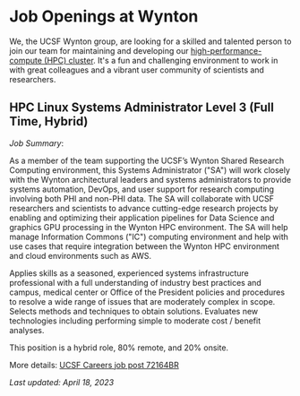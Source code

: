 # Job Openings at Wynton

We, the UCSF Wynton group, are looking for a skilled and talented
person to join our team for maintaining and developing our
[high-performance-compute (HPC) cluster].  It's a fun and challenging
environment to work in with great colleagues and a vibrant user
community of scientists and researchers.


## HPC Linux Systems Administrator Level 3 (Full Time, Hybrid)

_Job Summary_:

As a member of the team supporting the UCSF’s Wynton Shared Research Computing environment, this Systems Administrator ("SA") will work closely with the Wynton architectural leaders and systems administrators to provide systems automation, DevOps, and user support for research computing involving both PHI and non-PHI data. The SA will collaborate with UCSF researchers and scientists to advance cutting-edge research projects by enabling and optimizing their application pipelines for Data Science and graphics GPU processing in the Wynton HPC environment. The SA will help manage Information Commons ("IC") computing environment and help with use cases that require integration between the Wynton HPC environment and cloud environments such as AWS.

Applies skills as a seasoned, experienced systems infrastructure professional with a full understanding of industry best practices and campus, medical center or Office of the President policies and procedures to resolve a wide range of issues that are moderately complex in scope. Selects methods and techniques to obtain solutions. Evaluates new technologies including performing simple to moderate cost / benefit analyses.

This position is a hybrid role, 80% remote, and 20% onsite. 

More details: [UCSF Careers job post 72164BR]


_Last updated: April 18, 2023_


[UCSF Careers job post 72164BR]: https://sjobs.brassring.com/TGnewUI/Search/home/HomeWithPreLoad?partnerid=6495&siteid=5861&PageType=JobDetails&jobid=3402582#jobDetails=3402582_5861
[high-performance-compute (HPC) cluster]: https://wynton.ucsf.edu/


